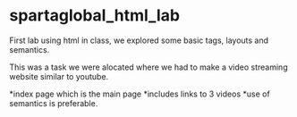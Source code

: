 # spartaglobal_html_lab
First lab using html in class, we explored some basic tags, layouts and semantics.

This was a task we were alocated where we had to make a video streaming website similar to youtube.

*index page which is the main page
  *includes links to 3 videos
  *use of semantics is preferable.
  
